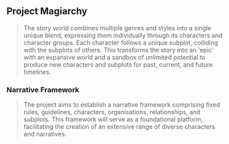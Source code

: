 ## Project Magiarchy
> The story world combines multiple genres and styles into a single unique blend, expressing them individually through its characters and character groups. Each character follows a unique subplot, colliding with the subplots of others. This transforms the story into an 'epic' with an expansive world and a sandbox of unlimited potential to produce new characters and subplots for past, current, and future timelines.

### Narrative Framework
> The project aims to establish a narrative framework comprising fixed rules, guidelines, characters, organisations, relationships, and subplots. This framework will serve as a foundational platform, facilitating the creation of an extensive range of diverse characters and narratives.